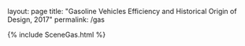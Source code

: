 layout: page
title: "Gasoline Vehicles Efficiency and Historical Origin of Design, 2017"
permalink: /gas


{% include SceneGas.html %}
